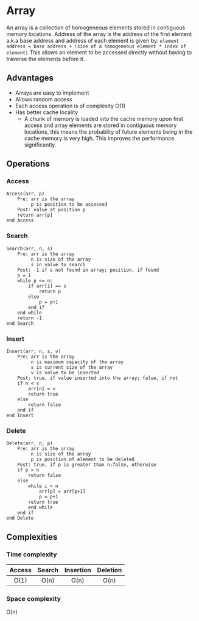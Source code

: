 

# Array

An array is a collection of homogeneous elements stored in contiguous memory locations. Address of the array is the address of the first element a.k.a base address and address of each element is given by:
`element address = base address + (size of a homogeneous element * index of element)`
This allows an element to be accessed directly without having to traverse the elements before it.

## Advantages
- Arrays are easy to implement
- Allows random access
- Each access operation is of complexity O(1)
- Has better cache locality
	- A chunk of memory is loaded into the cache memory upon first access and array elements are stored in contiguous memory locations, this means the probablity of future elements being in the cache memory is very high. This improves the performance significantly.

## Operations
### Access
```
Access(arr, p)
	Pre: arr is the array
	     p is position to be accessed
	Post: value at position p
	return arr[p]
end Access
```

### Search
```
Search(arr, n, s)
	Pre: arr is the array
	     n is size of the array
	     s in value to search
	Post: -1 if s not found in array; position, if found
	p = 1
	while p <= n:
		if arr[i] == s
			return p
		else 
			p = p+1
		end if
	end while
	return -1
end Search
```

### Insert
```
Insert(arr, n, s, v)
	Pre: arr is the array
	     n is maximum capacity of the array
	     s is current size of the array
	     v is value to be inserted
	Post: true, if value inserted into the array; false, if not
	if n < s
		arr[n] = v
		return true
	else
		return false
	end if
end Insert
```
### Delete
```
Delete(arr, n, p)
	Pre: arr is the array
	     n is size of the array
	     p is position of element to be deleted
	Post: true, if p is greater than n;false, otherwise
	if p > n
		return false
	else
		while i < n
			arr[p] = arr[p+1]
			p = p+1
		return true
		end while
	end if
end Delete
```
## Complexities
### Time complexity

| Access    | Search    | Insertion | Deletion  |
| :-------: | :-------: | :-------: | :-------: |
| O(1)      | O(n)      | O(n)      | O(n)      |

### Space complexity
O(n)